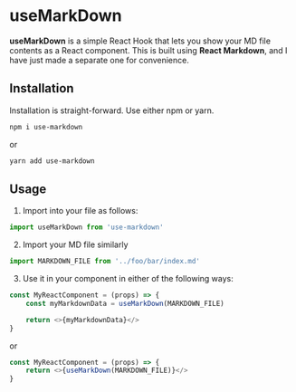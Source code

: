 # useMarkDown

**useMarkDown** is a simple React Hook that lets you show your MD file contents as a React component.
This is built using **React Markdown**, and I have just made a separate one for convenience.

## Installation

Installation is straight-forward. Use either npm or yarn.

```zsh
npm i use-markdown
```

or

```zsh
yarn add use-markdown
```

## Usage

1. Import into your file as follows:

```js
import useMarkDown from 'use-markdown'
```

2. Import your MD file similarly

```js
import MARKDOWN_FILE from '../foo/bar/index.md'
```

3. Use it in your component in either of the following ways:

```js
const MyReactComponent = (props) => {
	const myMarkdownData = useMarkDown(MARKDOWN_FILE)

	return <>{myMarkdownData}</>
}
```

or

```js
const MyReactComponent = (props) => {
	return <>{useMarkDown(MARKDOWN_FILE)}</>
}
```
